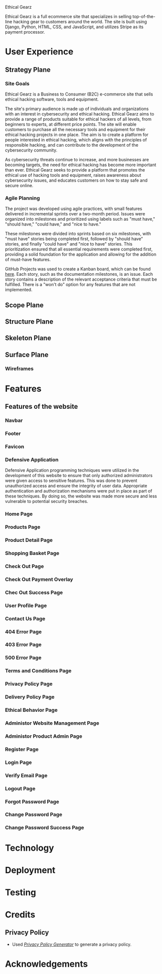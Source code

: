 Ethical Gearz

Ethical Gearz is a full ecommerce site that specializes in selling top-of-the-line hacking gear to customers around the world. The site is built using Django, Python, HTML, CSS, and JavaScript, and utilizes Stripe as its payment processor.

# User Experience

## Strategy Plane

### Site Goals

Ethical Gearz is a Business to Consumer (B2C) e-commerce site that sells ethical hacking software, tools and equipment.

The site's primary audience is made up of individuals and organizations with an interest in cybersecurity and ethical hacking. Ethical Gearz aims to provide a range of products suitable for ethical hackers of all levels, from beginners to experts, at different price points. The site will enable customers to purchase all the necessary tools and equipment for their ethical hacking projects in one place. The aim is to create a platform for people interested in ethical hacking, which aligns with the principles of responsible hacking, and can contribute to the development of the cybersecurity community.

As cybersecurity threats continue to increase, and more businesses are becoming targets, the need for ethical hacking has become more important than ever. Ethical Gearz seeks to provide a platform that promotes the ethical use of hacking tools and equipment, raises awareness about cybersecurity issues, and educates customers on how to stay safe and secure online.

### Agile Planning

The project was developed using agile practices, with small features delivered in incremental sprints over a two-month period. Issues were organized into milestones and prioritized using labels such as "must have," "should have," "could have," and "nice to have."

These milestones were divided into sprints based on six milestones, with "must have" stories being completed first, followed by "should have" stories, and finally "could have" and "nice to have" stories. This prioritization ensured that all essential requirements were completed first, providing a solid foundation for the application and allowing for the addition of must-have features.

GitHub Projects was used to create a Kanban board, which can be found [here](https://github.com/users/mickymacirl/projects/3/views/1). Each story, such as the documentation milestones, is an issue. Each story contains a description of the relevant acceptance criteria that must be fulfilled. There is a "won't do" option for any features that are not implemented.

## Scope Plane

## Structure Plane

## Skeleton Plane

## Surface Plane

### Wireframes

# Features

## Features of the website

### Navbar

### Footer

### Favicon

### Defensive Application

Defensive Application programming techniques were utilized in the development of this website to ensure that only authorized administrators were given access to sensitive features. This was done to prevent unauthorized access and ensure the integrity of user data. Appropriate authentication and authorization mechanisms were put in place as part of these techniques. By doing so, the website was made more secure and less vulnerable to potential security breaches.

### Home Page

### Products Page

### Product Detail Page

### Shopping Basket Page

### Check Out Page

### Check Out Payment Overlay

### Chec Out Success Page

### User Profile Page

### Contact Us Page

### 404 Error Page

### 403 Error Page

### 500 Error Page

### Terms and Conditions Page

### Privacy Policy Page

### Delivery Policy Page

### Ethical Behavior Page

### Administor Website Management Page

### Administor Product Admin Page

### Register Page

### Login Page

### Verify Email Page

### Logout Page

### Forgot Password Page

### Change Password Page

### Change Password Success Page

# Technology

# Deployment

# Testing

# Credits

## Privacy Policy

* Used *[Privacy Policy Generator](https://www.privacypolicygenerator.info/)* to generate a privacy policy.

# Acknowledgements
